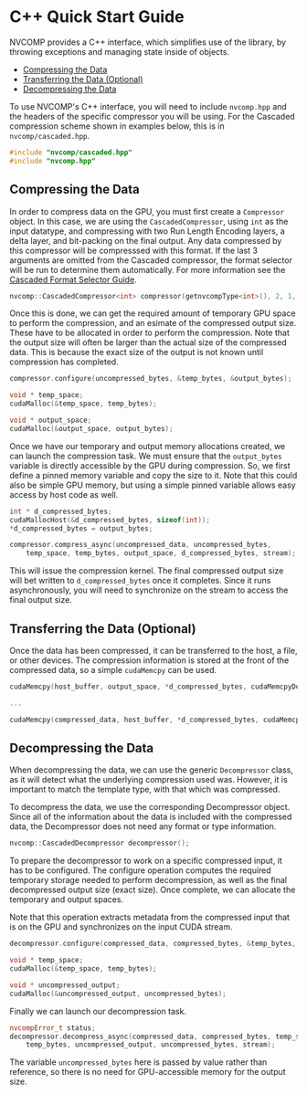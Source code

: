 # C++ Quick Start Guide

NVCOMP provides a C++ interface, which simplifies use of the library, by
throwing exceptions and managing state inside of objects. 

* [Compressing the Data](#compressing-the-data)
* [Transferring the Data (Optional)](#transferring-the-data-optional)
* [Decompressing the Data](#decompressing-the-data)

To use NVCOMP's C++ interface, you will need to include `nvcomp.hpp`
and the headers of the specific compressor you will be using.  For
the Cascaded compression scheme shown in examples below, this is in
`nvcomp/cascaded.hpp`. 

```C++
#include "nvcomp/cascaded.hpp"
#include "nvcomp.hpp"
```

## Compressing the Data

In order to compress data on the GPU, you must first create a 
`Compressor` object. In this case, we are using the `CascadedCompressor`, using
`int` as the input datatype, and compressing with 
two Run Length Encoding layers, a delta layer, and bit-packing on the final
output. Any data compressed by this compressor
will be compresssed with this format.
If the last 3 arguments are omitted from the Cascaded compressor, the format selector will be run 
to determine them automatically.  For more information see the [Cascaded Format Selector Guide](selector-quickstart.md).

```c++
nvcomp::CascadedCompressor<int> compressor(getnvcompType<int>(), 2, 1, true);
```

Once this is done, we can get the required amount of temporary GPU space to perform the compression,
and an esimate of the compressed output size.  These have to be allocated in order to perform the compression.
Note that the output size will often be larger than the actual size of the compressed data.  This
is because the exact size of the output is not known until compression has completed.

```c++
compressor.configure(uncompressed_bytes, &temp_bytes, &output_bytes);

void * temp_space;
cudaMalloc(&temp_space, temp_bytes);

void * output_space;
cudaMalloc(&output_space, output_bytes);
```

Once we have our temporary and output memory allocations created, we can launch
the compression task.  We must ensure that the `output_bytes` variable is directly accessible
by the GPU during compression.  So, we first define a pinned memory variable and copy the size to
it.  Note that this could also be simple GPU memory, but using a simple pinned variable allows
easy access by host code as well.

```c++
int * d_compressed_bytes;
cudaMallocHost(&d_compressed_bytes, sizeof(int));
*d_compressed_bytes = output_bytes;

compressor.compress_async(uncompressed_data, uncompressed_bytes,
    temp_space, temp_bytes, output_space, d_compressed_bytes, stream);
```

This will issue the compression kernel.  The final compressed output size
will bet written to `d_compressed_bytes` once it completes.  Since it runs
asynchronously, you will need to synchronize on the stream to
access the final output size.

## Transferring the Data (Optional)

Once the data has been compressed, it can be transferred to the host, a file,
or other devices. The compression information is stored at the front of the
compressed data, so a simple `cudaMemcpy` can be used.

```c++
cudaMemcpy(host_buffer, output_space, *d_compressed_bytes, cudaMemcpyDeviceToHost);

...

cudaMemcpy(compressed_data, host_buffer, *d_compressed_bytes, cudaMemcpyHostToDevice);
```


## Decompressing the Data

When decompressing the data, we can use the generic `Decompressor` class, as it
will detect what the underlying compression used was. However, it is important
to match the template type, with that which was compressed.

To decompress the data, we use the corresponding Decompressor object.  Since
all of the information about the data is included with the compressed data,
the Decompressor does not need any format or type information.

```c++
nvcomp::CascadedDecompressor decompressor();
```
To prepare the decompressor to work on a specific compressed input, it has
to be configured.  The configure operation computes the required temporary storage
needed to perform decompression, as well as the final decompressed output size (exact size).  Once
complete, we can allocate the temporary and output spaces.

Note that this operation extracts metadata from the compressed input that is on
the GPU and synchronizes on the input CUDA stream.

```c++
decompressor.configure(compressed_data, compressed_bytes, &temp_bytes, &uncompressed_bytes, stream);

void * temp_space;
cudaMalloc(&temp_space, temp_bytes);

void * uncompressed_output;
cudaMalloc(&uncompressed_output, uncompressed_bytes);
```

Finally we can launch our decompression task.

```c++
nvcompError_t status;
decompressor.decompress_async(compressed_data, compressed_bytes, temp_space, 
    temp_bytes, uncompressed_output, uncompressed_bytes, stream);
```

The variable `uncompressed_bytes` here is passed by value rather than reference, so
there is no need for GPU-accessible memory for the output size.
